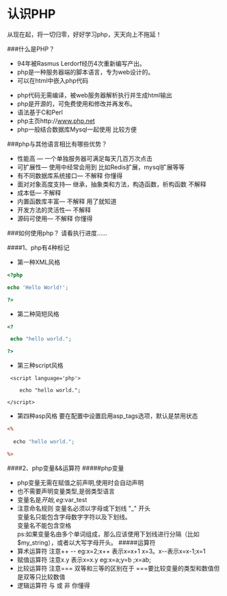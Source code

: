 认识PHP
=======


从现在起，将一切归零，好好学习php，天天向上不拖延！

###什么是PHP？
* 94年被Rasmus Lerdorf经历4次重新编写产出。
* php是一种服务器端的脚本语言，专为web设计的。
* 可以在html中嵌入php代码 <p><?php echo "Hello World" ?></p>
* php代码无需编译，被web服务器解析执行并生成html输出
* php是开源的，可免费使用和修改并再发布。
* 语法基于C和Perl
* php主页http://www.php.net
* php一般结合数据库Mysql一起使用 比较方便

###php与其他语言相比有哪些优势？
* 性能高 — 一个单独服务器可满足每天几百万次点击
* 可扩展性— 使用中经常会用到 比如Redis扩展，mysql扩展等等
* 有不同数据库系统接口— 不解释 你懂得
* 面对对象高度支持— 继承，抽象类和方法，构造函数，析构函数 不解释
* 成本低— 不解释
* 内置函数库丰富— 不解释 用了就知道
* 开发方法的灵活性— 不解释
* 源码可使用— 不解释 你懂得

###如何使用php？
    请看执行进度......
    
####1、php有4种标记
* 第一种XML风格

```php
<?php

echo 'Hello World!';

?>
```
* 第二种简短风格

```php
<?

 echo "hello world.";

?>
```
* 第三种script风格

```script
 <script language='php'>

    echo "hello world.";

</script>
```
* 第四种asp风格 要在配置中设置启用asp_tags选项，默认是禁用状态

```asp
<%
 
  echo "hello world.";

%>
```

####2、php变量&&运算符
#####php变量
* php变量无需在赋值之前声明,使用时会自动声明
* 也不需要声明变量类型,是弱类型语言
* 变量名是$开始,eg:$var_test
* 注意命名规则
  变量名必须以字母或下划线 "_" 开头</br>
  变量名只能包含字母数字字符以及下划线。</br>
  变量名不能包含空格</br>
 ps:如果变量名由多个单词组成，那么应该使用下划线进行分隔（比如 $my_string），或者以大写字母开头。
#####运算符
* 算术运算符 注意++ -- eg:x=2;x++ 表示x=x+1 x=3。x--表示x=x-1;x=1
* 赋值运算符 注意x.y 表示x=x.y eg:x=a;y=b ;x=ab;
* 比较运算符 注意=== 双等和三等的区别在于 ===要比较变量的类型和数值但是双等只比较数值
* 逻辑运算符 与 或 非 你懂得

